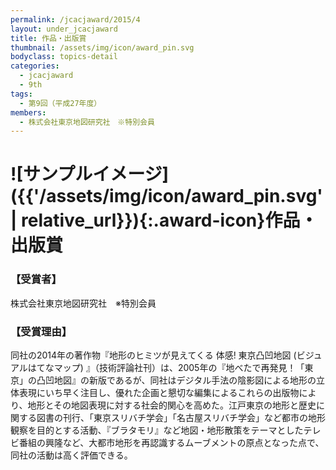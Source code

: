 ```yaml
---
permalink: /jcacjaward/2015/4
layout: under_jcacjaward
title: 作品・出版賞
thumbnail: /assets/img/icon/award_pin.svg
bodyclass: topics-detail
categories:
  - jcacjaward
  - 9th
tags:
  - 第9回（平成27年度）
members:
  - 株式会社東京地図研究社　※特別会員
---
```


# ![サンプルイメージ]({{'/assets/img/icon/award_pin.svg' | relative_url}}){:.award-icon}作品・出版賞

### 【受賞者】

株式会社東京地図研究社　※特別会員

### 【受賞理由】

同社の2014年の著作物『地形のヒミツが見えてくる 体感! 東京凸凹地図 (ビジュアルはてなマップ) 』（技術評論社刊）は、2005年の『地べたで再発見！「東京」の凸凹地図』の新版であるが、同社はデジタル手法の陰影図による地形の立体表現にいち早く注目し、優れた企画と懇切な編集によるこれらの出版物により、地形とその地図表現に対する社会的関心を高めた。江戸東京の地形と歴史に関する図書の刊行、「東京スリバチ学会」「名古屋スリバチ学会」など都市の地形観察を目的とする活動、『ブラタモリ』など地図・地形散策をテーマとしたテレビ番組の興隆など、大都市地形を再認識するムーブメントの原点となった点で、同社の活動は高く評価できる。
